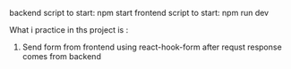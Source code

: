 backend script to start: npm start
frontend script to start: npm run dev


What i practice in ths project is :

1. Send form from frontend using react-hook-form 
after requst response comes from backend 
